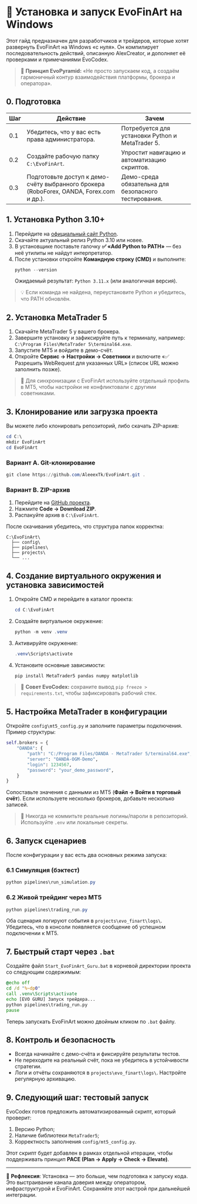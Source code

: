 # 🧭 Установка и запуск EvoFinArt на Windows

Этот гайд предназначен для разработчиков и трейдеров, которые хотят развернуть EvoFinArt на Windows «с нуля». Он компилирует последовательность действий, описанную AlexCreator, и дополняет её проверками и примечаниями EvoCodex.

> 🔺 **Принцип EvoPyramid:** «Не просто запускаем код, а создаём гармоничный контур взаимодействия платформы, брокера и оператора».

## 0. Подготовка

| Шаг | Действие | Зачем |
| --- | --- | --- |
| 0.1 | Убедитесь, что у вас есть права администратора. | Потребуется для установки Python и MetaTrader 5. |
| 0.2 | Создайте рабочую папку `C:\EvoFinArt`. | Упростит навигацию и автоматизацию скриптов. |
| 0.3 | Подготовьте доступ к демо-счёту выбранного брокера (RoboForex, OANDA, Forex.com и др.). | Демо-среда обязательна для безопасного тестирования. |

## 1. Установка Python 3.10+

1. Перейдите на [официальный сайт Python](https://www.python.org/downloads/).
2. Скачайте актуальный релиз Python 3.10 или новее.
3. В установщике поставьте галочку **✅ «Add Python to PATH»** — без неё утилиты не найдут интерпретатор.
4. После установки откройте **Командную строку (CMD)** и выполните:
   ```powershell
   python --version
   ```
   Ожидаемый результат: `Python 3.11.x` (или аналогичная версия).

> 💡 Если команда не найдена, переустановите Python и убедитесь, что PATH обновлён.

## 2. Установка MetaTrader 5

1. Скачайте MetaTrader 5 у вашего брокера.
2. Завершите установку и зафиксируйте путь к терминалу, например: `C:\Program Files\MetaTrader 5\terminal64.exe`.
3. Запустите MT5 и войдите в демо-счёт.
4. Откройте **Сервис → Настройки → Советники** и включите «✅ Разрешить WebRequest для указанных URL» (список URL можно заполнить позже).

> 📌 Для синхронизации с EvoFinArt используйте отдельный профиль в MT5, чтобы настройки не конфликтовали с другими советниками.

## 3. Клонирование или загрузка проекта

Вы можете либо клонировать репозиторий, либо скачать ZIP-архив:

```powershell
cd C:\
mkdir EvoFinArt
cd EvoFinArt
```

### Вариант A. Git-клонирование
```powershell
git clone https://github.com/AleeexTk/EvoFinArt.git .
```

### Вариант B. ZIP-архив
1. Перейдите на [GitHub проекта](https://github.com/AleeexTk/EvoFinArt).
2. Нажмите **Code → Download ZIP**.
3. Распакуйте архив в `C:\EvoFinArt`.

После скачивания убедитесь, что структура папок корректна:
```
C:\EvoFinArt\
  ├── config\
  ├── pipelines\
  ├── projects\
  └── ...
```

## 4. Создание виртуального окружения и установка зависимостей

1. Откройте CMD и перейдите в каталог проекта:
   ```powershell
   cd C:\EvoFinArt
   ```
2. Создайте виртуальное окружение:
   ```powershell
   python -m venv .venv
   ```
3. Активируйте окружение:
   ```powershell
   .venv\Scripts\activate
   ```
4. Установите основные зависимости:
   ```powershell
   pip install MetaTrader5 pandas numpy matplotlib
   ```

> 🧠 **Совет EvoCodex:** сохраните вывод `pip freeze > requirements.txt`, чтобы зафиксировать рабочий стек.

## 5. Настройка MetaTrader в конфигурации

Откройте `config\mt5_config.py` и заполните параметры подключения. Пример структуры:

```python
self.brokers = {
    "OANDA": {
        "path": "C:/Program Files/OANDA - MetaTrader 5/terminal64.exe",
        "server": "OANDA-OGM-Demo",
        "login": 1234567,
        "password": "your_demo_password",
    }
}
```

Сопоставьте значения с данными из MT5 (**Файл → Войти в торговый счёт**). Если используете несколько брокеров, добавьте несколько записей.

> 🔐 Никогда не коммитьте реальные логины/пароли в репозиторий. Используйте `.env` или локальные секреты.

## 6. Запуск сценариев

После конфигурации у вас есть два основных режима запуска:

### 6.1 Симуляция (бэктест)
```powershell
python pipelines\run_simulation.py
```

### 6.2 Живой трейдинг через MT5
```powershell
python pipelines\trading_run.py
```

Оба сценария логируют события в `projects\evo_finart\logs\`. Убедитесь, что в консоли появляется сообщение об успешном подключении к MT5.

## 7. Быстрый старт через `.bat`

Создайте файл `Start_EvoFinArt_Guru.bat` в корневой директории проекта со следующим содержимым:
```bat
@echo off
cd /d "%~dp0"
call .venv\Scripts\activate
echo [EVO GURU] Запуск трейдера...
python pipelines\trading_run.py
pause
```
Теперь запускать EvoFinArt можно двойным кликом по `.bat` файлу.

## 8. Контроль и безопасность

- Всегда начинайте с демо-счёта и фиксируйте результаты тестов.
- Не переходите на реальный счёт, пока не убедитесь в устойчивости стратегии.
- Логи и отчёты сохраняются в `projects\evo_finart\logs\`. Настройте регулярную архивацию.

## 9. Следующий шаг: тестовый запуск

EvoCodex готов предложить автоматизированный скрипт, который проверит:
1. Версию Python;
2. Наличие библиотеки `MetaTrader5`;
3. Корректность заполнения `config/mt5_config.py`.

Этот скрипт будет добавлен в рамках отдельной итерации, чтобы поддерживать принцип **PACE (Plan → Apply → Check → Elevate)**.

---

🔺 **Рефлексия**: Установка — это больше, чем подготовка к запуску кода. Это выстраивание канала доверия между оператором, инфраструктурой и EvoFinArt. Сохраняйте этот настрой при дальнейшей интеграции.
